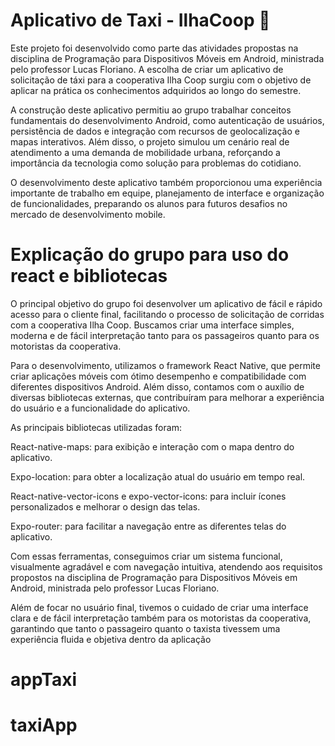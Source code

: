 # Aplicativo de Taxi - IlhaCoop 🚕
  Este projeto foi desenvolvido como parte das atividades propostas na disciplina de Programação para Dispositivos Móveis em Android, ministrada pelo professor Lucas Floriano. A escolha de criar um aplicativo de solicitação de táxi para a cooperativa Ilha Coop surgiu com o objetivo de aplicar na prática os conhecimentos adquiridos ao longo do semestre.

  A construção deste aplicativo permitiu ao grupo trabalhar conceitos fundamentais do desenvolvimento Android, como autenticação de usuários, persistência de dados e integração com recursos de geolocalização e mapas interativos. Além disso, o projeto simulou um cenário real de atendimento a uma demanda de mobilidade urbana, reforçando a importância da tecnologia como solução para problemas do cotidiano.

  O desenvolvimento deste aplicativo também proporcionou uma experiência importante de trabalho em equipe, planejamento de interface e organização de funcionalidades, preparando os alunos para futuros desafios no mercado de desenvolvimento mobile.
  
# Explicação do grupo para uso do react e bibliotecas
O principal objetivo do grupo foi desenvolver um aplicativo de fácil e rápido acesso para o cliente final, facilitando o processo de solicitação de corridas com a cooperativa Ilha Coop. Buscamos criar uma interface simples, moderna e de fácil interpretação tanto para os passageiros quanto para os motoristas da cooperativa.

Para o desenvolvimento, utilizamos o framework React Native, que permite criar aplicações móveis com ótimo desempenho e compatibilidade com diferentes dispositivos Android. Além disso, contamos com o auxílio de diversas bibliotecas externas, que contribuíram para melhorar a experiência do usuário e a funcionalidade do aplicativo.

As principais bibliotecas utilizadas foram:

React-native-maps: para exibição e interação com o mapa dentro do aplicativo.

Expo-location: para obter a localização atual do usuário em tempo real.

React-native-vector-icons e expo-vector-icons: para incluir ícones personalizados e melhorar o design das telas.

Expo-router: para facilitar a navegação entre as diferentes telas do aplicativo.

Com essas ferramentas, conseguimos criar um sistema funcional, visualmente agradável e com navegação intuitiva, atendendo aos requisitos propostos na disciplina de Programação para Dispositivos Móveis em Android, ministrada pelo professor Lucas Floriano.

Além de focar no usuário final, tivemos o cuidado de criar uma interface clara e de fácil interpretação também para os motoristas da cooperativa, garantindo que tanto o passageiro quanto o taxista tivessem uma experiência fluida e objetiva dentro da aplicação

# appTaxi
# taxiApp
